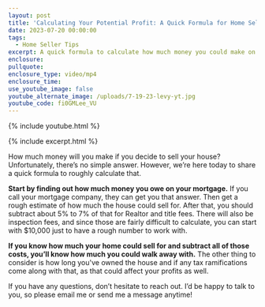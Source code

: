```yaml
---
layout: post
title: 'Calculating Your Potential Profit: A Quick Formula for Home Sellers'
date: 2023-07-20 00:00:00
tags:
  - Home Seller Tips
excerpt: A quick formula to calculate how much money you could make on a sale.
enclosure:
pullquote:
enclosure_type: video/mp4
enclosure_time:
use_youtube_image: false
youtube_alternate_image: /uploads/7-19-23-levy-yt.jpg
youtube_code: fi0GMLee_VU
---
```

{% include youtube.html %}

{% include excerpt.html %}

How much money will you make if you decide to sell your house? Unfortunately, there’s no simple answer. However, we’re here today to share a quick formula to roughly calculate that.&nbsp;

**Start by finding out how much money you owe on your mortgage.** If you call your mortgage company, they can get you that answer. Then get a rough estimate of how much the house could sell for. After that, you should subtract about 5% to 7% of that for Realtor and title fees. There will also be inspection fees, and since those are fairly difficult to calculate, you can start with $10,000 just to have a rough number to work with.&nbsp;

**If you know how much your home could sell for and subtract all of those costs, you’ll know how much you could walk away with.** The other thing to consider is how long you've owned the house and if any tax ramifications come along with that, as that could affect your profits as well.&nbsp;

If you have any questions, don’t hesitate to reach out. I’d be happy to talk to you, so please email me or send me a message anytime!